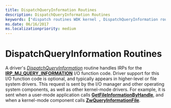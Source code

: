 ```yaml
---
title: DispatchQueryInformation Routines
description: DispatchQueryInformation Routines
keywords: ["dispatch routines WDK kernel , DispatchQueryInformation routine", "DispatchQueryInformation routine", "IRP_MJ_QUERY_INFORMATION I/O function code", "query information dispatch routines WDK kernel"]
ms.date: 06/16/2017
ms.localizationpriority: medium
---
```


# DispatchQueryInformation Routines





A driver's [*DispatchQueryInformation*](/windows-hardware/drivers/ddi/wdm/nc-wdm-driver_dispatch) routine handles IRPs for the [**IRP\_MJ\_QUERY\_INFORMATION**](./irp-mj-query-information.md) I/O function code. Driver support for this I/O function code is optional, and typically appears in higher-level or file system drivers. This request is sent by the I/O manager and other operating system components, as well as other kernel-mode drivers. For example, it is sent when a user-mode application calls [**GetFileInformationByHandle**](/windows/win32/api/fileapi/nf-fileapi-getfileinformationbyhandle), and when a kernel-mode component calls [**ZwQueryInformationFile**](/windows-hardware/drivers/ddi/ntifs/nf-ntifs-ntqueryinformationfile).

 

